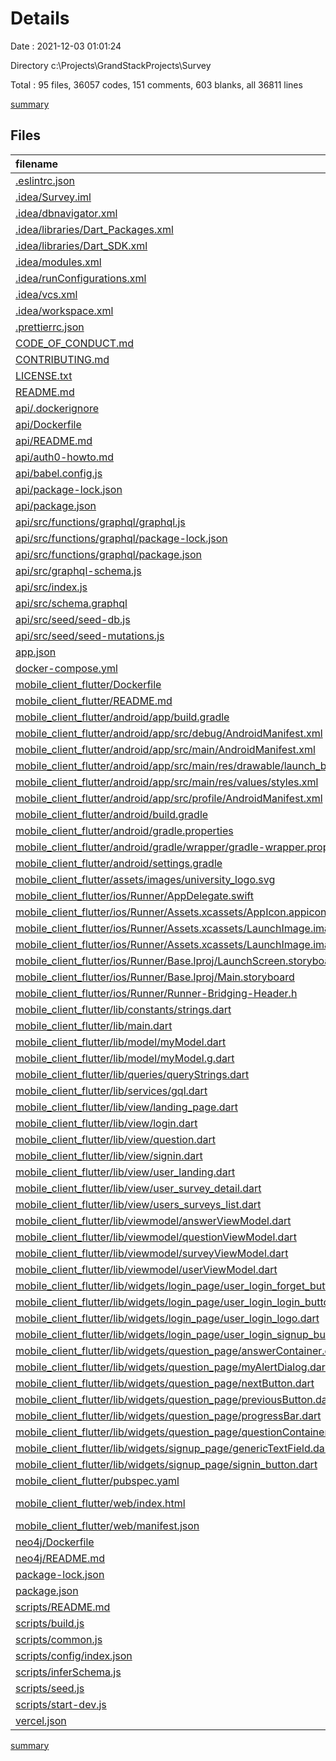 # Details

Date : 2021-12-03 01:01:24

Directory c:\Projects\GrandStackProjects\Survey

Total : 95 files,  36057 codes, 151 comments, 603 blanks, all 36811 lines

[summary](results.md)

## Files
| filename | language | code | comment | blank | total |
| :--- | :--- | ---: | ---: | ---: | ---: |
| [.eslintrc.json](/.eslintrc.json) | JSON | 28 | 0 | 1 | 29 |
| [.idea/Survey.iml](/.idea/Survey.iml) | XML | 14 | 0 | 0 | 14 |
| [.idea/dbnavigator.xml](/.idea/dbnavigator.xml) | XML | 458 | 0 | 0 | 458 |
| [.idea/libraries/Dart_Packages.xml](/.idea/libraries/Dart_Packages.xml) | XML | 860 | 0 | 0 | 860 |
| [.idea/libraries/Dart_SDK.xml](/.idea/libraries/Dart_SDK.xml) | XML | 28 | 0 | 0 | 28 |
| [.idea/modules.xml](/.idea/modules.xml) | XML | 8 | 0 | 0 | 8 |
| [.idea/runConfigurations.xml](/.idea/runConfigurations.xml) | XML | 10 | 0 | 0 | 10 |
| [.idea/vcs.xml](/.idea/vcs.xml) | XML | 6 | 0 | 0 | 6 |
| [.idea/workspace.xml](/.idea/workspace.xml) | XML | 48 | 0 | 0 | 48 |
| [.prettierrc.json](/.prettierrc.json) | JSON | 5 | 0 | 0 | 5 |
| [CODE_OF_CONDUCT.md](/CODE_OF_CONDUCT.md) | Markdown | 92 | 0 | 36 | 128 |
| [CONTRIBUTING.md](/CONTRIBUTING.md) | Markdown | 73 | 0 | 28 | 101 |
| [LICENSE.txt](/LICENSE.txt) | Django txt | 169 | 0 | 34 | 203 |
| [README.md](/README.md) | Markdown | 141 | 0 | 92 | 233 |
| [api/.dockerignore](/api/.dockerignore) | Ignore | 1 | 0 | 1 | 2 |
| [api/Dockerfile](/api/Dockerfile) | Docker | 8 | 0 | 5 | 13 |
| [api/README.md](/api/README.md) | Markdown | 37 | 0 | 24 | 61 |
| [api/auth0-howto.md](/api/auth0-howto.md) | Markdown | 40 | 0 | 7 | 47 |
| [api/babel.config.js](/api/babel.config.js) | JavaScript | 35 | 0 | 2 | 37 |
| [api/package-lock.json](/api/package-lock.json) | JSON | 17,724 | 0 | 1 | 17,725 |
| [api/package.json](/api/package.json) | JSON | 44 | 0 | 1 | 45 |
| [api/src/functions/graphql/graphql.js](/api/src/functions/graphql/graphql.js) | JavaScript | 17 | 4 | 7 | 28 |
| [api/src/functions/graphql/package-lock.json](/api/src/functions/graphql/package-lock.json) | JSON | 1,545 | 0 | 1 | 1,546 |
| [api/src/functions/graphql/package.json](/api/src/functions/graphql/package.json) | JSON | 15 | 0 | 1 | 16 |
| [api/src/graphql-schema.js](/api/src/graphql-schema.js) | JavaScript | 7 | 4 | 3 | 14 |
| [api/src/index.js](/api/src/index.js) | JavaScript | 32 | 23 | 10 | 65 |
| [api/src/schema.graphql](/api/src/schema.graphql) | GraphQL | 40 | 2 | 9 | 51 |
| [api/src/seed/seed-db.js](/api/src/seed/seed-db.js) | JavaScript | 35 | 0 | 8 | 43 |
| [api/src/seed/seed-mutations.js](/api/src/seed/seed-mutations.js) | JavaScript | 85 | 0 | 7 | 92 |
| [app.json](/app.json) | JSON | 17 | 0 | 0 | 17 |
| [docker-compose.yml](/docker-compose.yml) | YAML | 37 | 5 | 5 | 47 |
| [mobile_client_flutter/Dockerfile](/mobile_client_flutter/Dockerfile) | Docker | 6 | 5 | 3 | 14 |
| [mobile_client_flutter/README.md](/mobile_client_flutter/README.md) | Markdown | 17 | 0 | 13 | 30 |
| [mobile_client_flutter/android/app/build.gradle](/mobile_client_flutter/android/app/build.gradle) | Groovy | 49 | 3 | 12 | 64 |
| [mobile_client_flutter/android/app/src/debug/AndroidManifest.xml](/mobile_client_flutter/android/app/src/debug/AndroidManifest.xml) | XML | 4 | 3 | 1 | 8 |
| [mobile_client_flutter/android/app/src/main/AndroidManifest.xml](/mobile_client_flutter/android/app/src/main/AndroidManifest.xml) | XML | 31 | 16 | 0 | 47 |
| [mobile_client_flutter/android/app/src/main/res/drawable/launch_background.xml](/mobile_client_flutter/android/app/src/main/res/drawable/launch_background.xml) | XML | 4 | 7 | 2 | 13 |
| [mobile_client_flutter/android/app/src/main/res/values/styles.xml](/mobile_client_flutter/android/app/src/main/res/values/styles.xml) | XML | 9 | 9 | 1 | 19 |
| [mobile_client_flutter/android/app/src/profile/AndroidManifest.xml](/mobile_client_flutter/android/app/src/profile/AndroidManifest.xml) | XML | 4 | 3 | 1 | 8 |
| [mobile_client_flutter/android/build.gradle](/mobile_client_flutter/android/build.gradle) | Groovy | 27 | 0 | 5 | 32 |
| [mobile_client_flutter/android/gradle.properties](/mobile_client_flutter/android/gradle.properties) | Properties | 4 | 0 | 1 | 5 |
| [mobile_client_flutter/android/gradle/wrapper/gradle-wrapper.properties](/mobile_client_flutter/android/gradle/wrapper/gradle-wrapper.properties) | Properties | 5 | 1 | 1 | 7 |
| [mobile_client_flutter/android/settings.gradle](/mobile_client_flutter/android/settings.gradle) | Groovy | 8 | 0 | 4 | 12 |
| [mobile_client_flutter/assets/images/university_logo.svg](/mobile_client_flutter/assets/images/university_logo.svg) | XML | 19 | 0 | 0 | 19 |
| [mobile_client_flutter/ios/Runner/AppDelegate.swift](/mobile_client_flutter/ios/Runner/AppDelegate.swift) | Swift | 12 | 0 | 2 | 14 |
| [mobile_client_flutter/ios/Runner/Assets.xcassets/AppIcon.appiconset/Contents.json](/mobile_client_flutter/ios/Runner/Assets.xcassets/AppIcon.appiconset/Contents.json) | JSON | 122 | 0 | 1 | 123 |
| [mobile_client_flutter/ios/Runner/Assets.xcassets/LaunchImage.imageset/Contents.json](/mobile_client_flutter/ios/Runner/Assets.xcassets/LaunchImage.imageset/Contents.json) | JSON | 23 | 0 | 1 | 24 |
| [mobile_client_flutter/ios/Runner/Assets.xcassets/LaunchImage.imageset/README.md](/mobile_client_flutter/ios/Runner/Assets.xcassets/LaunchImage.imageset/README.md) | Markdown | 3 | 0 | 2 | 5 |
| [mobile_client_flutter/ios/Runner/Base.lproj/LaunchScreen.storyboard](/mobile_client_flutter/ios/Runner/Base.lproj/LaunchScreen.storyboard) | XML | 36 | 1 | 1 | 38 |
| [mobile_client_flutter/ios/Runner/Base.lproj/Main.storyboard](/mobile_client_flutter/ios/Runner/Base.lproj/Main.storyboard) | XML | 25 | 1 | 1 | 27 |
| [mobile_client_flutter/ios/Runner/Runner-Bridging-Header.h](/mobile_client_flutter/ios/Runner/Runner-Bridging-Header.h) | C++ | 1 | 0 | 1 | 2 |
| [mobile_client_flutter/lib/constants/strings.dart](/mobile_client_flutter/lib/constants/strings.dart) | Dart | 2 | 0 | 0 | 2 |
| [mobile_client_flutter/lib/main.dart](/mobile_client_flutter/lib/main.dart) | Dart | 46 | 2 | 3 | 51 |
| [mobile_client_flutter/lib/model/myModel.dart](/mobile_client_flutter/lib/model/myModel.dart) | Dart | 72 | 0 | 19 | 91 |
| [mobile_client_flutter/lib/model/myModel.g.dart](/mobile_client_flutter/lib/model/myModel.g.dart) | Dart | 71 | 4 | 15 | 90 |
| [mobile_client_flutter/lib/queries/queryStrings.dart](/mobile_client_flutter/lib/queries/queryStrings.dart) | Dart | 118 | 1 | 15 | 134 |
| [mobile_client_flutter/lib/services/gql.dart](/mobile_client_flutter/lib/services/gql.dart) | Dart | 12 | 9 | 6 | 27 |
| [mobile_client_flutter/lib/view/landing_page.dart](/mobile_client_flutter/lib/view/landing_page.dart) | Dart | 147 | 1 | 10 | 158 |
| [mobile_client_flutter/lib/view/login.dart](/mobile_client_flutter/lib/view/login.dart) | Dart | 51 | 0 | 6 | 57 |
| [mobile_client_flutter/lib/view/question.dart](/mobile_client_flutter/lib/view/question.dart) | Dart | 86 | 1 | 12 | 99 |
| [mobile_client_flutter/lib/view/signin.dart](/mobile_client_flutter/lib/view/signin.dart) | Dart | 61 | 0 | 3 | 64 |
| [mobile_client_flutter/lib/view/user_landing.dart](/mobile_client_flutter/lib/view/user_landing.dart) | Dart | 69 | 0 | 4 | 73 |
| [mobile_client_flutter/lib/view/user_survey_detail.dart](/mobile_client_flutter/lib/view/user_survey_detail.dart) | Dart | 20 | 0 | 3 | 23 |
| [mobile_client_flutter/lib/view/users_surveys_list.dart](/mobile_client_flutter/lib/view/users_surveys_list.dart) | Dart | 39 | 10 | 3 | 52 |
| [mobile_client_flutter/lib/viewmodel/answerViewModel.dart](/mobile_client_flutter/lib/viewmodel/answerViewModel.dart) | Dart | 53 | 2 | 11 | 66 |
| [mobile_client_flutter/lib/viewmodel/questionViewModel.dart](/mobile_client_flutter/lib/viewmodel/questionViewModel.dart) | Dart | 69 | 1 | 12 | 82 |
| [mobile_client_flutter/lib/viewmodel/surveyViewModel.dart](/mobile_client_flutter/lib/viewmodel/surveyViewModel.dart) | Dart | 150 | 5 | 27 | 182 |
| [mobile_client_flutter/lib/viewmodel/userViewModel.dart](/mobile_client_flutter/lib/viewmodel/userViewModel.dart) | Dart | 65 | 1 | 7 | 73 |
| [mobile_client_flutter/lib/widgets/login_page/user_login_forget_button.dart](/mobile_client_flutter/lib/widgets/login_page/user_login_forget_button.dart) | Dart | 16 | 0 | 2 | 18 |
| [mobile_client_flutter/lib/widgets/login_page/user_login_login_button.dart](/mobile_client_flutter/lib/widgets/login_page/user_login_login_button.dart) | Dart | 50 | 19 | 7 | 76 |
| [mobile_client_flutter/lib/widgets/login_page/user_login_logo.dart](/mobile_client_flutter/lib/widgets/login_page/user_login_logo.dart) | Dart | 19 | 0 | 3 | 22 |
| [mobile_client_flutter/lib/widgets/login_page/user_login_signup_button.dart](/mobile_client_flutter/lib/widgets/login_page/user_login_signup_button.dart) | Dart | 33 | 2 | 4 | 39 |
| [mobile_client_flutter/lib/widgets/question_page/answerContainer.dart](/mobile_client_flutter/lib/widgets/question_page/answerContainer.dart) | Dart | 19 | 0 | 3 | 22 |
| [mobile_client_flutter/lib/widgets/question_page/myAlertDialog.dart](/mobile_client_flutter/lib/widgets/question_page/myAlertDialog.dart) | Dart | 23 | 0 | 3 | 26 |
| [mobile_client_flutter/lib/widgets/question_page/nextButton.dart](/mobile_client_flutter/lib/widgets/question_page/nextButton.dart) | Dart | 54 | 0 | 5 | 59 |
| [mobile_client_flutter/lib/widgets/question_page/previousButton.dart](/mobile_client_flutter/lib/widgets/question_page/previousButton.dart) | Dart | 24 | 0 | 3 | 27 |
| [mobile_client_flutter/lib/widgets/question_page/progressBar.dart](/mobile_client_flutter/lib/widgets/question_page/progressBar.dart) | Dart | 24 | 0 | 4 | 28 |
| [mobile_client_flutter/lib/widgets/question_page/questionContainer.dart](/mobile_client_flutter/lib/widgets/question_page/questionContainer.dart) | Dart | 22 | 3 | 5 | 30 |
| [mobile_client_flutter/lib/widgets/signup_page/genericTextField.dart](/mobile_client_flutter/lib/widgets/signup_page/genericTextField.dart) | Dart | 26 | 0 | 4 | 30 |
| [mobile_client_flutter/lib/widgets/signup_page/signin_button.dart](/mobile_client_flutter/lib/widgets/signup_page/signin_button.dart) | Dart | 63 | 2 | 9 | 74 |
| [mobile_client_flutter/pubspec.yaml](/mobile_client_flutter/pubspec.yaml) | YAML | 37 | 1 | 11 | 49 |
| [mobile_client_flutter/web/index.html](/mobile_client_flutter/web/index.html) | Django HTML | 30 | 0 | 4 | 34 |
| [mobile_client_flutter/web/manifest.json](/mobile_client_flutter/web/manifest.json) | JSON | 23 | 0 | 0 | 23 |
| [neo4j/Dockerfile](/neo4j/Dockerfile) | Docker | 10 | 0 | 6 | 16 |
| [neo4j/README.md](/neo4j/README.md) | Markdown | 17 | 0 | 7 | 24 |
| [package-lock.json](/package-lock.json) | JSON | 12,137 | 0 | 1 | 12,138 |
| [package.json](/package.json) | JSON | 35 | 0 | 1 | 36 |
| [scripts/README.md](/scripts/README.md) | Markdown | 9 | 0 | 4 | 13 |
| [scripts/build.js](/scripts/build.js) | JavaScript | 31 | 0 | 5 | 36 |
| [scripts/common.js](/scripts/common.js) | JavaScript | 27 | 0 | 6 | 33 |
| [scripts/config/index.json](/scripts/config/index.json) | JSON | 1 | 0 | 0 | 1 |
| [scripts/inferSchema.js](/scripts/inferSchema.js) | JavaScript | 31 | 0 | 5 | 36 |
| [scripts/seed.js](/scripts/seed.js) | JavaScript | 12 | 0 | 3 | 15 |
| [scripts/start-dev.js](/scripts/start-dev.js) | JavaScript | 31 | 0 | 5 | 36 |
| [vercel.json](/vercel.json) | JSON | 54 | 0 | 1 | 55 |

[summary](results.md)